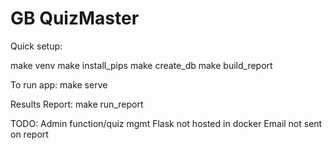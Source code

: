 # GB QuizMaster

Quick setup:

make venv
make install_pips
make create_db
make build_report

To run app:
make serve


Results Report:
make run_report


TODO:
Admin function/quiz mgmt
Flask not hosted in docker
Email not sent on report